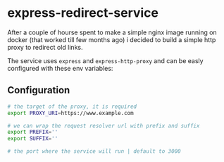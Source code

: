 ﻿# express-redirect-service

After a couple of hourse spent to make a simple nginx image running on docker (that worked till few months ago) i decided to build a simple http proxy to redirect old links.

The service uses `express` and `express-http-proxy` and can be easly configured with these env variables:

## Configuration

```sh
# the target of the proxy, it is required
export PROXY_URI=https://www.example.com

# we can wrap the request resolver url with prefix and suffix
export PREFIX=''
export SUFFIX=''

# the port where the service will run | default to 3000
```


